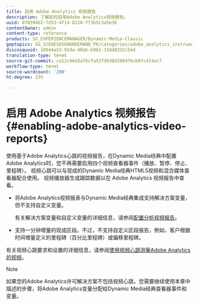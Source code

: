 ```yaml
---
title: 启用 Adobe Analytics 视频报告
description: 了解如何启用Adobe Analytics视频报告。
uuid: 078594b2-7d53-4714-8128-ff3b5c3a5e36
contentOwner: admin
content-type: reference
products: SG_EXPERIENCEMANAGER/Dynamic-Media-Classic
geptopics: SG_SCENESEVENONDEMAND_PK/categories/adobe_analytics_instrumentation_kit
discoiquuid: 18644a53-92da-40ab-b961-318d8332c54d
translation-type: tm+mt
source-git-commit: ca12c96d3a76cfa52fd930d190476cb6fc4f4ac7
workflow-type: tm+mt
source-wordcount: '209'
ht-degree: 23%

---
```



# 启用 Adobe Analytics 视频报告{#enabling-adobe-analytics-video-reports}

使用基于Adobe Analytics心跳的视频报告，在Dynamic Media经典中配置Adobe Analytics时，您不再需要启用四个视频查看器事件（播放、暂停、停止、里程碑）。 视频心跳可以与现成的Dynamic Media经典HTML5视频和混合媒体查看器配合使用。 视频播放器生成跟踪数据以在 Adobe Analytics 视频报告中查看。

* 将Adobe Analytics视频报表与Dynamic Media经典集成支持解决方案变量，但不支持自定义变量。

   有关解决方案变量和自定义变量的详细信息，请参阅[配置分析视频报告](https://microsite.omniture.com/t2/help/en_US/sc/appmeasurement/hbvideo/video_analytics_config.html)。

* 支持一分钟增量的现成区段。不过，不支持自定义区段报告，例如，客户根据时间增量定义的里程碑（百分比里程碑）或偏移里程碑。

有关视频心跳要求和设置的详细信息，请参阅[使用视频心跳测量Adobe Analytics的视频](https://microsite.omniture.com/t2/help/en_US/sc/appmeasurement/hbvideo/)。

>[!NOTE]
>
>如果您的Adobe Analytics许可解决方案不包括视频心跳，您需要继续使用本章中描述的步骤，将Adobe Analytics变量分配给Dynamic Media经典查看器事件和变量。

